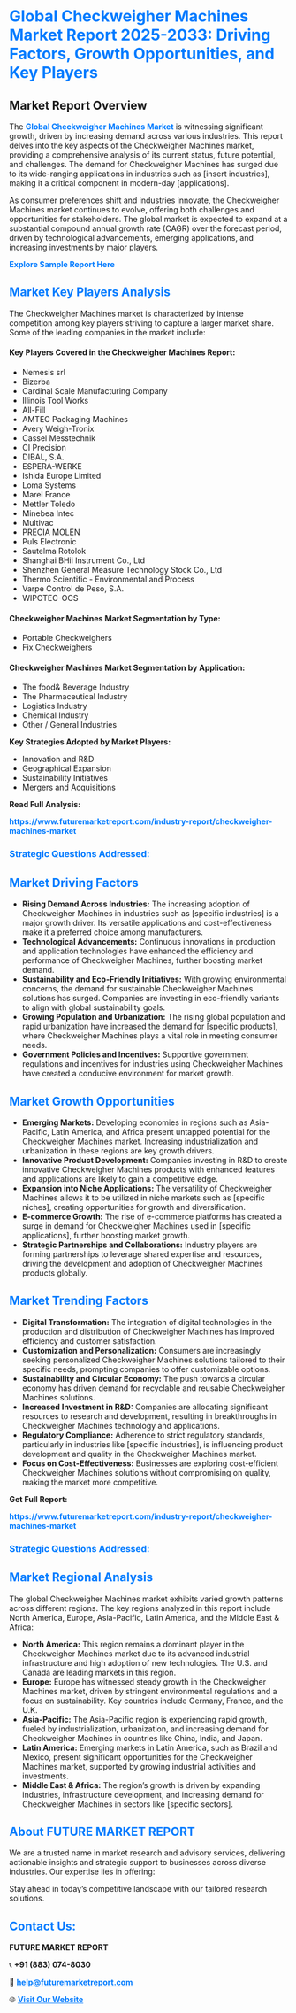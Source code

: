 <h1 style="color: #007BFF;">Global Checkweigher Machines Market Report 2025-2033: Driving Factors, Growth Opportunities, and Key Players</h1>

<section id="overview">
<h2>Market Report Overview</h2>
<p>The <a href="https://www.futuremarketreport.com/industry-report/checkweigher-machines-market" style="color: #007BFF; text-decoration: none;"><strong>Global Checkweigher Machines Market</strong></a> is witnessing significant growth, driven by increasing demand across various industries. This report delves into the key aspects of the Checkweigher Machines market, providing a comprehensive analysis of its current status, future potential, and challenges. The demand for Checkweigher Machines has surged due to its wide-ranging applications in industries such as [insert industries], making it a critical component in modern-day [applications].</p>
<p>As consumer preferences shift and industries innovate, the Checkweigher Machines market continues to evolve, offering both challenges and opportunities for stakeholders. The global market is expected to expand at a substantial compound annual growth rate (CAGR) over the forecast period, driven by technological advancements, emerging applications, and increasing investments by major players.</p>
</section>

<section id="overview">
<p><a href="https://www.futuremarketreport.com/request-sample/reportId=98365" style="color: #007BFF; text-decoration: none;"><strong>Explore Sample Report Here</strong></a></p>
</section>

<section id="key-players">
<h2 style="color: #007BFF;">Market Key Players Analysis</h2>
<p>The Checkweigher Machines market is characterized by intense competition among key players striving to capture a larger market share. Some of the leading companies in the market include:</p>
<h4>Key Players Covered in the Checkweigher Machines Report:</h4>
<ul><li>Nemesis srl</li><li>Bizerba</li><li>Cardinal Scale Manufacturing Company</li><li>Illinois Tool Works</li><li>All-Fill</li><li>AMTEC Packaging Machines</li><li>Avery Weigh-Tronix</li><li>Cassel Messtechnik</li><li>CI Precision</li><li>DIBAL, S.A.</li><li>ESPERA-WERKE</li><li>Ishida Europe Limited</li><li>Loma Systems</li><li>Marel France</li><li>Mettler Toledo</li><li>Minebea Intec</li><li>Multivac</li><li>PRECIA MOLEN</li><li>Puls Electronic</li><li>Sautelma Rotolok</li><li>Shanghai BHii Instrument Co., Ltd</li><li>Shenzhen General Measure Technology Stock Co., Ltd</li><li>Thermo Scientific - Environmental and Process</li><li>Varpe Control de Peso, S.A.</li><li>WIPOTEC-OCS</li></ul>
<h4>Checkweigher Machines Market Segmentation by Type:</h4>
<ul><li>Portable Checkweighers</li><li>Fix Checkweighers</li></ul>

<h4>Checkweigher Machines Market Segmentation by Application:</h4>
<ul><li>The food&amp; Beverage Industry</li><li>The Pharmaceutical Industry</li><li>Logistics Industry</li><li>Chemical Industry</li><li>Other / General Industries</li></ul>
<p><strong>Key Strategies Adopted by Market Players:</strong></p>
<ul>
<li>Innovation and R&D</li>
<li>Geographical Expansion</li>
<li>Sustainability Initiatives</li>
<li>Mergers and Acquisitions</li>
</ul>
</section>

<section>
<p><strong>Read Full Analysis: </strong></p><a href="https://www.futuremarketreport.com/industry-report/checkweigher-machines-market" style="color: #007BFF; text-decoration: none;"><strong>https://www.futuremarketreport.com/industry-report/checkweigher-machines-market</strong></a>
<h3 style="color: #007BFF;">Strategic Questions Addressed:</h3>
</section>

<section id="driving-factors">
<h2 style="color: #007BFF;">Market Driving Factors</h2>
<ul>
<li><strong>Rising Demand Across Industries:</strong> The increasing adoption of Checkweigher Machines in industries such as [specific industries] is a major growth driver. Its versatile applications and cost-effectiveness make it a preferred choice among manufacturers.</li>
<li><strong>Technological Advancements:</strong> Continuous innovations in production and application technologies have enhanced the efficiency and performance of Checkweigher Machines, further boosting market demand.</li>
<li><strong>Sustainability and Eco-Friendly Initiatives:</strong> With growing environmental concerns, the demand for sustainable Checkweigher Machines solutions has surged. Companies are investing in eco-friendly variants to align with global sustainability goals.</li>
<li><strong>Growing Population and Urbanization:</strong> The rising global population and rapid urbanization have increased the demand for [specific products], where Checkweigher Machines plays a vital role in meeting consumer needs.</li>
<li><strong>Government Policies and Incentives:</strong> Supportive government regulations and incentives for industries using Checkweigher Machines have created a conducive environment for market growth.</li>
</ul>
</section>

<section id="growth-opportunities">
<h2 style="color: #007BFF;">Market Growth Opportunities</h2>
<ul>
<li><strong>Emerging Markets:</strong> Developing economies in regions such as Asia-Pacific, Latin America, and Africa present untapped potential for the Checkweigher Machines market. Increasing industrialization and urbanization in these regions are key growth drivers.</li>
<li><strong>Innovative Product Development:</strong> Companies investing in R&D to create innovative Checkweigher Machines products with enhanced features and applications are likely to gain a competitive edge.</li>
<li><strong>Expansion into Niche Applications:</strong> The versatility of Checkweigher Machines allows it to be utilized in niche markets such as [specific niches], creating opportunities for growth and diversification.</li>
<li><strong>E-commerce Growth:</strong> The rise of e-commerce platforms has created a surge in demand for Checkweigher Machines used in [specific applications], further boosting market growth.</li>
<li><strong>Strategic Partnerships and Collaborations:</strong> Industry players are forming partnerships to leverage shared expertise and resources, driving the development and adoption of Checkweigher Machines products globally.</li>
</ul>
</section>

<section id="trending-factors">
<h2 style="color: #007BFF;">Market Trending Factors</h2>
<ul>
<li><strong>Digital Transformation:</strong> The integration of digital technologies in the production and distribution of Checkweigher Machines has improved efficiency and customer satisfaction.</li>
<li><strong>Customization and Personalization:</strong> Consumers are increasingly seeking personalized Checkweigher Machines solutions tailored to their specific needs, prompting companies to offer customizable options.</li>
<li><strong>Sustainability and Circular Economy:</strong> The push towards a circular economy has driven demand for recyclable and reusable Checkweigher Machines solutions.</li>
<li><strong>Increased Investment in R&D:</strong> Companies are allocating significant resources to research and development, resulting in breakthroughs in Checkweigher Machines technology and applications.</li>
<li><strong>Regulatory Compliance:</strong> Adherence to strict regulatory standards, particularly in industries like [specific industries], is influencing product development and quality in the Checkweigher Machines market.</li>
<li><strong>Focus on Cost-Effectiveness:</strong> Businesses are exploring cost-efficient Checkweigher Machines solutions without compromising on quality, making the market more competitive.</li>
</ul>
</section>

<section>
<p><strong>Get Full Report: </strong></p><a href="https://www.futuremarketreport.com/industry-report/checkweigher-machines-market" style="color: #007BFF; text-decoration: none;"><strong>https://www.futuremarketreport.com/industry-report/checkweigher-machines-market</strong></a>
<h3 style="color: #007BFF;">Strategic Questions Addressed:</h3>
</section>


<section id="regional-analysis">
<h2 style="color: #007BFF;">Market Regional Analysis</h2>
<p>The global Checkweigher Machines market exhibits varied growth patterns across different regions. The key regions analyzed in this report include North America, Europe, Asia-Pacific, Latin America, and the Middle East & Africa:</p>
<ul>
<li><strong>North America:</strong> This region remains a dominant player in the Checkweigher Machines market due to its advanced industrial infrastructure and high adoption of new technologies. The U.S. and Canada are leading markets in this region.</li>
<li><strong>Europe:</strong> Europe has witnessed steady growth in the Checkweigher Machines market, driven by stringent environmental regulations and a focus on sustainability. Key countries include Germany, France, and the U.K.</li>
<li><strong>Asia-Pacific:</strong> The Asia-Pacific region is experiencing rapid growth, fueled by industrialization, urbanization, and increasing demand for Checkweigher Machines in countries like China, India, and Japan.</li>
<li><strong>Latin America:</strong> Emerging markets in Latin America, such as Brazil and Mexico, present significant opportunities for the Checkweigher Machines market, supported by growing industrial activities and investments.</li>
<li><strong>Middle East & Africa:</strong> The region’s growth is driven by expanding industries, infrastructure development, and increasing demand for Checkweigher Machines in sectors like [specific sectors].</li>
</ul>
</section>

<footer>
<h2 style="color: #007BFF;">About FUTURE MARKET REPORT</h2>
<p>We are a trusted name in market research and advisory services, delivering actionable insights and strategic support to businesses across diverse industries. Our expertise lies in offering:</p>

<p>Stay ahead in today’s competitive landscape with our tailored research solutions.</p>

<h2 style="color: #007BFF;">Contact Us:</h2>
<p><strong>FUTURE MARKET REPORT</strong></p>
<p>📞 <strong>+91 (883) 074-8030</strong></p>
<p>📧 <strong><a href="mailto:help@futuremarketreport.com" style="color: #007BFF;">help@futuremarketreport.com</a></strong></p>
<p>🌐 <strong><a href="https://www.futuremarketreport.com/" style="color: #007BFF;">Visit Our Website</a></strong></p>
</footer>